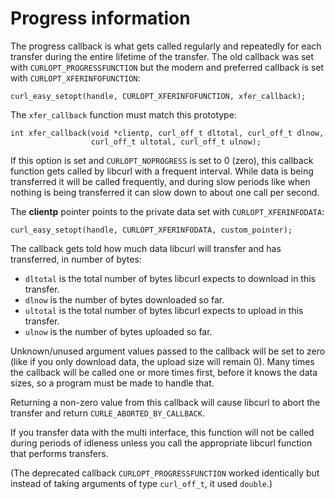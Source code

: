 # Progress information

The progress callback is what gets called regularly and repeatedly for each
transfer during the entire lifetime of the transfer. The old callback was set
with `CURLOPT_PROGRESSFUNCTION` but the modern and preferred callback is set
with `CURLOPT_XFERINFOFUNCTION`:

    curl_easy_setopt(handle, CURLOPT_XFERINFOFUNCTION, xfer_callback);

The `xfer_callback` function must match this prototype:

    int xfer_callback(void *clientp, curl_off_t dltotal, curl_off_t dlnow,
                      curl_off_t ultotal, curl_off_t ulnow);

If this option is set and `CURLOPT_NOPROGRESS` is set to 0 (zero), this
callback function gets called by libcurl with a frequent interval. While data
is being transferred it will be called frequently, and during slow periods
like when nothing is being transferred it can slow down to about one call per
second.

The **clientp** pointer points to the private data set with
`CURLOPT_XFERINFODATA`:

    curl_easy_setopt(handle, CURLOPT_XFERINFODATA, custom_pointer);

The callback gets told how much data libcurl will transfer and has
transferred, in number of bytes:

 - `dltotal` is the total number of bytes libcurl expects to download in
   this transfer.
 - `dlnow` is the number of bytes downloaded so far.
 - `ultotal` is the total number of bytes libcurl expects to upload in this
   transfer.
 - `ulnow` is the number of bytes uploaded so far.

Unknown/unused argument values passed to the callback will be set to zero
(like if you only download data, the upload size will remain 0). Many times
the callback will be called one or more times first, before it knows the data
sizes, so a program must be made to handle that.

Returning a non-zero value from this callback will cause libcurl to abort the
transfer and return `CURLE_ABORTED_BY_CALLBACK`.

If you transfer data with the multi interface, this function will not be
called during periods of idleness unless you call the appropriate libcurl
function that performs transfers.

(The deprecated callback `CURLOPT_PROGRESSFUNCTION` worked identically but
instead of taking arguments of type `curl_off_t`, it used `double`.)
